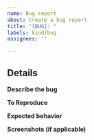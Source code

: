 ```yaml
---
name: Bug report
about: Create a bug report
title: "[BUG]: "
labels: kind/bug
assignees: ''

---
```


## Details

**Describe the bug**
<!-- A clear and concise description of what the bug is. -->

**To Reproduce**
<!-- Steps to reproduce the behavior -->

**Expected behavior**
<!-- A clear and concise description of what you expected to happen. -->

**Screenshots (if applicable)**
<!-- If applicable, add screenshots to help explain your problem. -->
